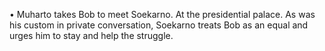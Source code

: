 •     Muharto takes Bob to meet Soekarno. At the presidential palace. As was his custom in private conversation, Soekarno treats Bob as an equal and urges him to stay and help the struggle. 